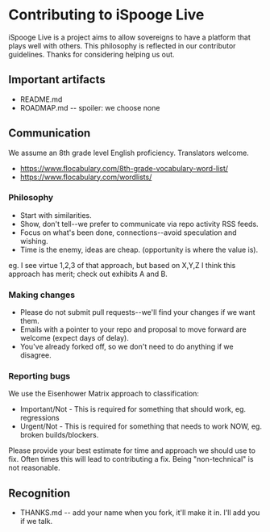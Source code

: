 # Contributing to iSpooge Live

iSpooge Live is a project aims to allow sovereigns to have a platform that plays 
well with others. This philosophy is reflected in our contributor guidelines. 
Thanks for considering helping us out.

## Important artifacts

* README.md
* ROADMAP.md -- spoiler: we choose none

## Communication

We assume an 8th grade level English proficiency. Translators welcome.

* https://www.flocabulary.com/8th-grade-vocabulary-word-list/
* https://www.flocabulary.com/wordlists/

### Philosophy

* Start with similarities.
* Show, don't tell--we prefer to communicate via repo activity RSS feeds.
* Focus on what's been done, connections--avoid speculation and wishing.
* Time is the enemy, ideas are cheap. (opportunity is where the value is).

eg. I see virtue 1,2,3 of that approach, but based on X,Y,Z I think this approach 
has merit; check out exhibits A and B.

### Making changes

* Please do not submit pull requests--we'll find your changes if we want them.
* Emails with a pointer to your repo and proposal to move forward are welcome (expect days of delay).
* You've already forked off, so we don't need to do anything if we disagree.

### Reporting bugs

We use the Eisenhower Matrix approach to classification:

* Important/Not - This is required for something that should work, eg. regressions
* Urgent/Not - This is required for something that needs to work NOW, eg. broken builds/blockers.

Please provide your best estimate for time and approach we should use to fix. Often
times this will lead to contributing a fix. Being "non-technical" is not reasonable.

## Recognition

* THANKS.md -- add your name when you fork, it'll make it in. I'll add you if we talk.

